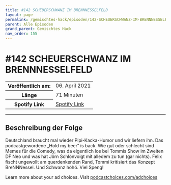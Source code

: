 ```yaml
---
title: #142 SCHEUERSCHWANZ IM BRENNNESSELFELD
layout: page
permalink: /gemischtes-hack/episoden/142-SCHEUERSCHWANZ-IM-BRENNNESSELFELD
parent: Alle Episoden
grand_parent: Gemischtes Hack
nav_order: 155
---
```


# #142 SCHEUERSCHWANZ IM BRENNNESSELFELD
<table class="resp-table dcf-table dcf-table-responsive dcf-table-bordered dcf-table-striped dcf-w-100%">
                    <tbody>
                        <tr>
                            <th scope="row">Veröffentlich am:</th>
                            <td data-label="Veröffentlich am:">06. April 2021</td>
                        </tr>
                        <tr>
                            <th scope="row">Länge </th>
                            <td data-label="Länge ">71 Minuten</td>
                        </tr><tr>
                                <th scope="row">Spotify Link</th>
                                <td data-label="Spotify Link"><a href="https://open.spotify.com/episode/6li5DoXhn3NLNrJfmoeYcX">Spotify Link</a></td>
                            </tr></tbody>
                </table>

***

## Beschreibung der Folge

<div>
<p>Deutschland braucht mal wieder Pipi-Kacka-Humor und wir liefern ihn. Das podcastgewordene „Hold my beer“ is back. Wie gut oder schlecht sind Memes für die Comedy, was da eigentlich los bei Tommis Show im Zweiten DF Neo und was hat Jörn Schlönvoigt mit alledem zu tun (gar nichts). Felix fischt ungewollt am querdenkenden Rand, Tommi kritisiert das Konzept BreNNNessel. Und Schwanz höhö. Viel Speng!</p><p> </p><p>Learn more about your ad choices. Visit <a href="https://podcastchoices.com/adchoices">podcastchoices.com/adchoices</a></p>  
</div>

